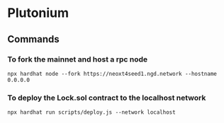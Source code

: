 # Plutonium

## Commands

### To fork the mainnet and host a rpc node

```
npx hardhat node --fork https://neoxt4seed1.ngd.network --hostname 0.0.0.0
```

### To deploy the Lock.sol contract to the localhost network

```
npx hardhat run scripts/deploy.js --network localhost
```
